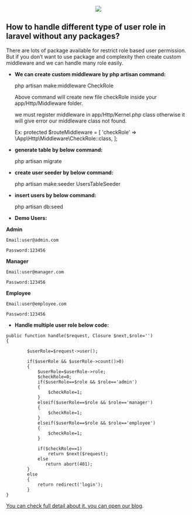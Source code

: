 <p align="center"><img src="https://laravel.com/assets/img/components/logo-laravel.svg"></p>


## How to handle different type of user role in laravel without any packages?

There are lots of package available for restrict role based user permission. But if you don’t want to use package and complexity then create custom middleware and we can handle many role easily.

- **We can create custom middleware by php artisan command:**
	
	php artisan make:middleware CheckRole

    Above command will create new file checkRole inside your app/Http/Middleware folder.

    we must register middleware in app/Http/Kernel.php class otherwise it will give error our middleware class not found.


    Ex:
        protected $routeMiddleware = [
            'checkRole' => \App\Http\Middleware\CheckRole::class,
        ];


 - **generate table by below command:**

    php artisan migrate

- **create user seeder by below command:**

    php artisan make:seeder UsersTableSeeder

- **insert users by below command:**

    php artisan db:seed

- **Demo Users:**

**Admin**

    Email:user@admin.com

    Password:123456

**Manager**

    Email:user@manager.com

    Password:123456

**Employee**

    Email:user@employee.com

    Password:123456


- **Handle multiple user role below code:**

```
public function handle($request, Closure $next,$role='')
{

        $userRole=$request->user();

        if($userRole && $userRole->count()>0)
        {
            $userRole=$userRole->role;
            $checkRole=0;
            if($userRole==$role && $role=='admin')
            {
                $checkRole=1;
            }
            elseif($userRole==$role && $role=='manager')
            {
                $checkRole=1;
            }
            elseif($userRole==$role && $role=='employee')
            {
                $checkRole=1;
            }
            
            if($checkRole==1)
                return $next($request);
            else
               return abort(401);
        }
        else
        {
            return redirect('login');
        }
}
```

[You can check full detail about it. you can open our blog](https://github.com/logisticinfotech/laravel-user-role-base-permision-without-any-package).
